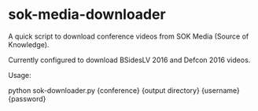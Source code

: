 # sok-media-downloader

A quick script to download conference videos from SOK Media (Source of Knowledge).

Currently configured to download BSidesLV 2016 and Defcon 2016 videos.

Usage:

python sok-downloader.py {conference} {output directory} {username} {password}

